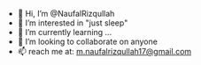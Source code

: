 - 👋 Hi, I’m @NaufalRizqullah
- 👀 I’m interested in "just sleep"
- 🌱 I’m currently learning ...
- 💞️ I’m looking to collaborate on anyone
- 📫 reach me at: m.naufalrizqullah17@gmail.com

<!---
NaufalRizqullah/NaufalRizqullah is a ✨ special ✨ repository because its `README.md` (this file) appears on your GitHub profile.
You can click the Preview link to take a look at your changes.
--->
